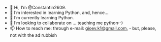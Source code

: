 - 👋 Hi, I’m @Constantin2609. 
- 👀 I’m interested in learning Python, and, hence... 
- 🌱 I’m currently learning Python.
- 💞️ I’m looking to collaborate on ... teaching me python:-)
- 📫 How to reach me: through e-mail: gioev.k1@gmail.com, - but, please, not with the ad rubbish

<!---
Constantin2609/Constantin2609 is a ✨ special ✨ repository because its `README.md` (this file) appears on your GitHub profile.
You can click the Preview link to take a look at your changes.
--->
